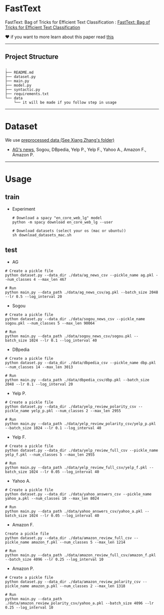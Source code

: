 # FastText
FastText: Bag of Tricks for Efficient Text Classification 
: [FastText: Bag of Tricks for Efficient Text Classification](https://arxiv.org/pdf/1607.01759.pdf)

❤️ if you want to more learn about this paper read [this](https://yerimoh.github.io/LAN13/)





-----



## Project Structure


```
.
├── README.md
├── dataset.py
├── main.py
├── model.py
├── syntactic.py
├── requirements.txt
└── data
    └── it will be made if you follow step in usage

```

----

# Dataset
We use [preprocessed data (See Xiang Zhang's folder)](https://drive.google.com/drive/u/0/folders/0Bz8a_Dbh9Qhbfll6bVpmNUtUcFdjYmF2SEpmZUZUcVNiMUw1TWN6RDV3a0JHT3kxLVhVR2M)
* [AG's news](http://www.di.unipi.it/~gulli/AG_corpus_of_news_articles.html), Sogou, DBpedia, Yelp P., Yelp F., Yahoo A., Amazon F., Amazon P.

---

# Usage

## train

* Experiment
    ```
    # Download a spacy "en_core_web_lg" model
   python -m spacy download en_core_web_lg --user
    
    # Download datasets (select your os (mac or ubuntu))
    sh download_datasets_mac.sh
    ```



## test

* AG
```
# Create a pickle file
python dataset.py --data_dir ./data/ag_news_csv --pickle_name ag.pkl --num_classes 4 --max_len 467

# Run
python main.py --data_path ./data/ag_news_csv/ag.pkl --batch_size 2048 --lr 0.5 --log_interval 20
```

* Sogou
```
# Create a pickle file
python dataset.py --data_dir ./data/sogou_news_csv --pickle_name sogou.pkl --num_classes 5 --max_len 90064

# Run
python main.py --data_path ./data/sogou_news_csv/sogou.pkl --batch_size 1024 --lr 0.1 --log_interval 40
```

* DBpedia
```
# Create a pickle file
python dataset.py --data_dir ./data/dbpedia_csv --pickle_name dbp.pkl --num_classes 14 --max_len 3013

# Run
python main.py --data_path ./data/dbpedia_csv/dbp.pkl --batch_size 2048 --lr 0.1 --log_interval 20
```

* Yelp P.
```
# Create a pickle file
python dataset.py --data_dir ./data/yelp_review_polarity_csv --pickle_name yelp_p.pkl --num_classes 2 --max_len 2955

# Run
python main.py --data_path ./data/yelp_review_polarity_csv/yelp_p.pkl --batch_size 1024 --lr 0.1 --log_interval 40
```

* Yelp F.
```
# Create a pickle file
python dataset.py --data_dir ./data/yelp_review_full_csv --pickle_name yelp_f.pkl --num_classes 5 --max_len 2955

# Run
python main.py --data_path ./data/yelp_review_full_csv/yelp_f.pkl --batch_size 1024 --lr 0.05 --log_interval 40
```

* Yahoo A.
```
# Create a pickle file
python dataset.py --data_dir ./data/yahoo_answers_csv --pickle_name yahoo_a.pkl --num_classes 10 --max_len 8024

# Run
python main.py --data_path ./data/yahoo_answers_csv/yahoo_a.pkl --batch_size 1024 --lr 0.05 --log_interval 40
```

* Amazon F.
```
Create a pickle file
python dataset.py --data_dir ./data/amazon_review_full_csv --pickle_name amazon_f.pkl --num_classes 5 --max_len 1214

# Run
python main.py --data_path ./data/amazon_review_full_csv/amazon_f.pkl --batch_size 4096 --lr 0.25 --log_interval 10
```

* Amazon P.
```
# Create a pickle file
python dataset.py --data_dir ./data/amazon_review_polarity_csv --pickle_name amazon_p.pkl --num_classes 2 --max_len 1318

# Run
python main.py --data_path ./data/amazon_review_polarity_csv/yahoo_a.pkl --batch_size 4096 --lr 0.25 --log_interval 10
```

